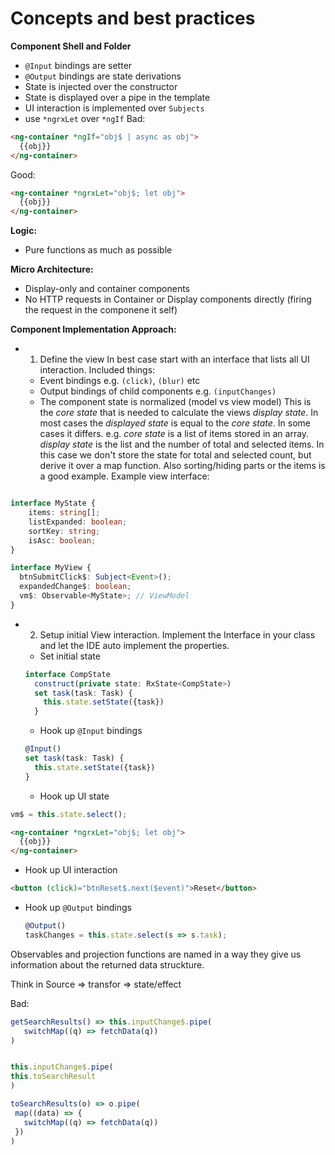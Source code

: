 # Concepts and best practices

**Component Shell and Folder**

- `@Input` bindings are setter
- `@Output` bindings are state derivations
- State is injected over the constructor
- State is displayed over a pipe in the template
- UI interaction is implemented over `Subjects`
- use `*ngrxLet` over `*ngIf`
  Bad:

```html
<ng-container *ngIf="obj$ | async as obj">
  {{obj}}
</ng-container>
```

Good:

```html
<ng-container *ngrxLet="obj$; let obj">
  {{obj}}
</ng-container>
```

**Logic:**

- Pure functions as much as possible

**Micro Architecture:**

- Display-only and container components
- No HTTP requests in Container or Display components directly (firing the request in the componene it self)

**Component Implementation Approach:**

- 1. Define the view
     In best case start with an interface that lists all UI interaction.
     Included things:
  - Event bindings e.g. `(click)`, `(blur)` etc
  - Output bindings of child components e.g. `(inputChanges)`
  - The component state is normalized (model vs view model)
    This is the _core state_ that is needed to calculate the views _display state_.
    In most cases the _displayed state_ is equal to the _core state_.
    In some cases it differs. e.g. _core state_ is a list of items stored in an array.
    _display state_ is the list and the number of total and selected items.
    In this case we don't store the state for total and selected count, but derive it over a map function.
    Also sorting/hiding parts or the items is a good example.
    Example view interface:

```typescript

interface MyState {
    items: string[];
    listExpanded: boolean;
    sortKey: string;
    isAsc: boolean;
}

interface MyView {
  btnSubmitClick$: Subject<Event>();
  expandedChange$: boolean;
  vm$: Observable<MyState>; // ViewModel
}
```

- 2. Setup initial View interaction.
     Implement the Interface in your class and let the IDE auto implement the properties.
  - Set initial state
  ```typescript
  interface CompState
    construct(private state: RxState<CompState>)
    set task(task: Task) {
      this.state.setState({task})
    }
  ```
  - Hook up `@Input` bindings
  ```typescript
  @Input()
  set task(task: Task) {
    this.state.setState({task})
  }
  ```
  - Hook up UI state

```typescript
vm$ = this.state.select();
```

```html
<ng-container *ngrxLet="obj$; let obj">
  {{obj}}
</ng-container>
```

- Hook up UI interaction

```html
<button (click)="btnReset$.next($event)">Reset</button>
```

- Hook up `@Output` bindings

  ```typescript
  @Output()
  taskChanges = this.state.select(s => s.task);
  ```

Observables and projection functions are named in a way they give us information about the returned data struckture.

Think in Source => transfor => state/effect

Bad:

```typescript
getSearchResults() => this.inputChange$.pipe(
   switchMap((q) => fetchData(q))
)
```

```typescript

this.inputChange$.pipe(
this.toSearchResult
)

toSearchResults(o) => o.pipe(
 map((data) => {
   switchMap((q) => fetchData(q))
 })
)
```
